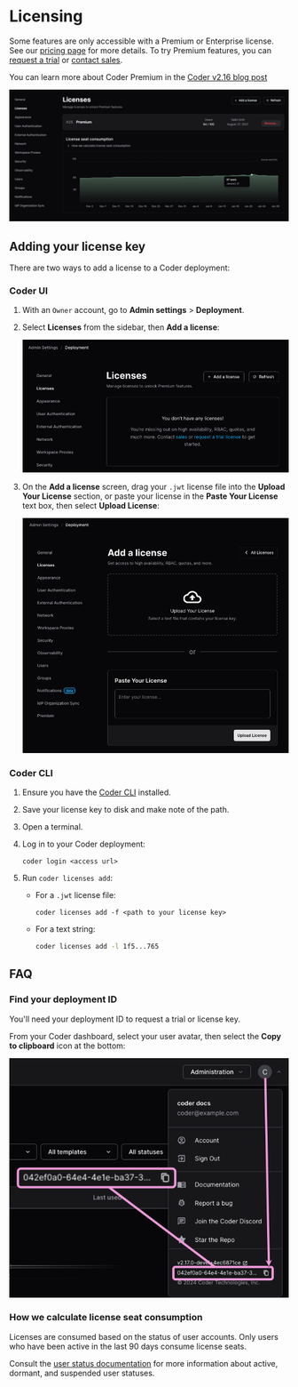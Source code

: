# Licensing

Some features are only accessible with a Premium or Enterprise license. See our
[pricing page](https://coder.com/pricing) for more details. To try Premium
features, you can [request a trial](https://coder.com/trial) or
[contact sales](https://coder.com/contact).

<!-- markdown-link-check-disable -->

You can learn more about Coder Premium in the [Coder v2.16 blog post](https://coder.com/blog/release-recap-2-16-0)

<!-- markdown-link-check-enable -->

![Licenses screen shows license information and seat consumption](../../images/admin/licenses/licenses-screen.png)

## Adding your license key

There are two ways to add a license to a Coder deployment:

<div class="tabs">

### Coder UI

1. With an `Owner` account, go to **Admin settings** > **Deployment**.

1. Select **Licenses** from the sidebar, then **Add a license**:

   ![Add a license from the licenses screen](../../images/admin/licenses/licenses-nolicense.png)

1. On the **Add a license** screen, drag your `.jwt` license file into the
   **Upload Your License** section, or paste your license in the
   **Paste Your License** text box, then select **Upload License**:

   ![Add a license screen](../../images/admin/licenses/add-license-ui.png)

### Coder CLI

1. Ensure you have the [Coder CLI](../../install/cli.md) installed.
1. Save your license key to disk and make note of the path.
1. Open a terminal.
1. Log in to your Coder deployment:

   ```shell
   coder login <access url>
   ```

1. Run `coder licenses add`:

   - For a `.jwt` license file:

     ```shell
     coder licenses add -f <path to your license key>
     ```

   - For a text string:

     ```sh
     coder licenses add -l 1f5...765
     ```

</div>

## FAQ

### Find your deployment ID

You'll need your deployment ID to request a trial or license key.

From your Coder dashboard, select your user avatar, then select the **Copy to
clipboard** icon at the bottom:

![Copy the deployment ID from the bottom of the user avatar dropdown](../../images/admin/deployment-id-copy-clipboard.png)

### How we calculate license seat consumption

Licenses are consumed based on the status of user accounts.
Only users who have been active in the last 90 days consume license seats.

Consult the [user status documentation](../users/index.md#user-status) for more information about active, dormant, and suspended user statuses.
